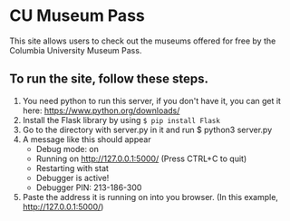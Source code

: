 # CU Museum Pass
This site allows users to check out the museums offered for free by the Columbia University Museum Pass.

## To run the site, follow these steps.
1. You need python to run this server, if you don't have it, you can get it here: https://www.python.org/downloads/
2. Install the Flask library by using
   ```$ pip install Flask```
3. Go to the directory with server.py in it and run
   $ python3 server.py
4. A message like this should appear
    * Debug mode: on
    * Running on http://127.0.0.1:5000/ (Press CTRL+C to quit)
    * Restarting with stat
    * Debugger is active!
    * Debugger PIN: 213-186-300
5. Paste the address it is running on into you browser. (In this example, http://127.0.0.1:5000/)
